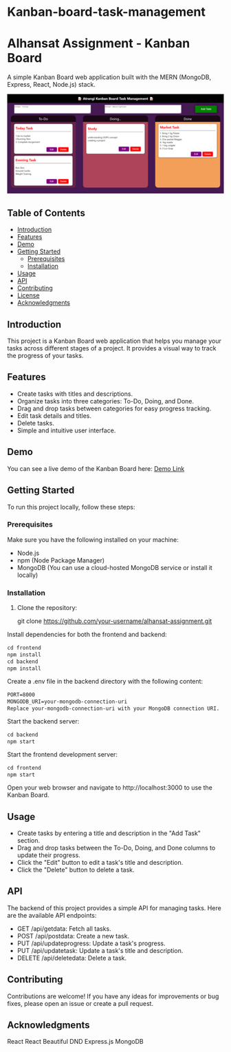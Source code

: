 # Kanban-board-task-management
# Alhansat Assignment - Kanban Board

A simple Kanban Board web application built with the MERN (MongoDB, Express, React, Node.js) stack.

![Kanban Board Screenshot](/Screenshot/React-App.png)

## Table of Contents

- [Introduction](#introduction)
- [Features](#features)
- [Demo](#demo)
- [Getting Started](#getting-started)
  - [Prerequisites](#prerequisites)
  - [Installation](#installation)
- [Usage](#usage)
- [API](#api)
- [Contributing](#contributing)
- [License](#license)
- [Acknowledgments](#acknowledgments)

## Introduction

This project is a Kanban Board web application that helps you manage your tasks across different stages of a project. It provides a visual way to track the progress of your tasks.

## Features

- Create tasks with titles and descriptions.
- Organize tasks into three categories: To-Do, Doing, and Done.
- Drag and drop tasks between categories for easy progress tracking.
- Edit task details and titles.
- Delete tasks.
- Simple and intuitive user interface.

## Demo

You can see a live demo of the Kanban Board here: [Demo Link](https://atrangi-kanban-board.onrender.com/)

## Getting Started

To run this project locally, follow these steps:

### Prerequisites

Make sure you have the following installed on your machine:

- Node.js
- npm (Node Package Manager)
- MongoDB (You can use a cloud-hosted MongoDB service or install it locally)

### Installation

1. Clone the repository:

   
   git clone https://github.com/your-username/alhansat-assignment.git
   
  Install dependencies for both the frontend and backend:
  
    cd frontend
    npm install
    cd backend
    npm install
  
  Create a .env file in the backend directory with the following content:
  
    PORT=8000
    MONGODB_URI=your-mongodb-connection-uri
    Replace your-mongodb-connection-uri with your MongoDB connection URI.
  
  Start the backend server:
  
    cd backend
    npm start
    
  Start the frontend development server:
  
  
    cd frontend
    npm start
  Open your web browser and navigate to http://localhost:3000 to use the Kanban Board.

## Usage
  - Create tasks by entering a title and description in the "Add Task" section.
  - Drag and drop tasks between the To-Do, Doing, and Done columns to update their progress.
  - Click the "Edit" button to edit a task's title and description.
  - Click the "Delete" button to delete a task.
## API
  The backend of this project provides a simple API for managing tasks. Here are the available API endpoints:
  
  - GET /api/getdata: Fetch all tasks.
  - POST /api/postdata: Create a new task.
  - PUT /api/updateprogress: Update a task's progress.
  - PUT /api/updatetask: Update a task's title and description.
  - DELETE /api/deletedata: Delete a task.
## Contributing
  Contributions are welcome! If you have any ideas for improvements or bug fixes, please open an issue or create a pull request.

## Acknowledgments
  React
  React Beautiful DND
  Express.js
  MongoDB
